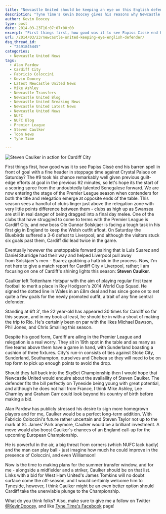 ```yaml
---
title: "Newcastle United should be keeping an eye on this English defender"
description: "Tyne Time's Kevin Doocey gives his reasons why Newcastle United should be readying a summer swoop for Cardiff City defender Steven Caulker."
author: Kevin Doocey
type: post
date: 2014-03-23T16:07:07+00:00
excerpt: "First things first, how good was it to see Papiss Cissé end his barren spell in front of goal with a fine header in stoppage time against Crystal Palace on Saturday? The #9 took his chance remarkably.."
url: /2014/03/23/newcastle-united-keeping-eye-english-defender/
dsq_thread_id:
  - "2491845445"
categories:
  - Newcastle United News
tags:
  - Alan Pardew
  - Cardiff City
  - Fabricio Coloccini
  - Kevin Doocey
  - Latest Newcastle United News
  - Mike Ashley
  - Newcastle Transfers
  - Newcastle United Blog
  - Newcastle United Breaking News
  - Newcastle United Latest News
  - Newcastle United News
  - NUFC
  - NUFC Blog
  - Premier League
  - Steven Caulker
  - Toon News
  - Tyne Time

---
```

![Steven Caulker in action for Cardiff City](http://www.tynetime.com/wp-content/uploads/2014/03/Steven-Caulker-Cardiff-City.jpg "Caulker - Arguably one of the best English central defenders in the Premier League")

First things first, how good was it to see Papiss Cissé end his barren spell in front of goal with a fine header in stoppage time against Crystal Palace on Saturday? The #9 took his chance remarkably well given previous guilt-edge efforts at goal in the previous 92 minutes, so let's hope its the start of a scoring spree from the undoubtedly talented Senegalese forward. We are now entering the stage of the Premier League season when contenders for both the title and relegation emerge at opposite ends of the table. This season sees a handful of clubs linger just above the relegation zone with very little points difference between them - clubs as high up as Swansea are still in real danger of being dragged into a final day melee. One of the clubs that have struggled to come to terms with the Premier League is Cardiff City, and new boss Ole Gunnar Solskjaer is facing a tough task in his first gig in England to keep the Welsh outfit afloat. On Saturday the  Bluebirds suffered a 3-6 defeat to Liverpool, and although the visitors stuck six goals past them, Cardiff did lead twice in the game.

Eventually however the unstoppable forward pairing that is Luis Suarez and Daniel Sturridge had their way and helped Liverpool pull away from Solskjaer's men - Suarez grabbing a hattrick in the process. Now, I'm not here to give a match report for Cardiff City v Liverpool, rather; I am focusing on one of Cardiff's shining lights this season: **Steven Caulker**.

Caulker left Tottenham Hotspur with the aim of playing regular first team football to merit a place in Roy Hodgson's 2014 World Cup Squad. He signed the dotted line in Wales in an £8m deal and has since gone on to net quite a few goals for the newly promoted outfit, a trait of any fine central defender.

Standing at 6ft 3&#8242;, the 22 year-old has appeared 30 times for Cardiff so far this season, and in my book at least, he should be in with a shout of making the trip to Rio. He's certainly been on par with the likes Michael Dawson, Phil Jones, and Chris Smalling this season.

Despite his good form, Cardiff are ailing in the Premier League and relegation is a real worry. They sit in 19th spot in the table and as many as five teams above them have a game in hand, with Sunderland boasting a cushion of three fixtures. City's run-in consists of ties against Stoke City, Sunderland, Southampton, ourselves and Chelsea so they will need to be on top form to pick up enough points to avoid the drop.

Should they fall back into the SkyBet Championship then I would hope that Newcastle United would enquire about the availaility of Steven Caulker. The defender fits the bill perfectly on Tyneside being young with great potential, and although he does not hail from France, I think Mike Ashley, Lee Charnley and Graham Carr could look beyond his country of birth before making a bid.

Alan Pardew has publicly stressed his desire to sign more homegrown players and for me, Caulker would be a perfect long-term addition. With Fabricio Coloccini's future rather uncertain and Steven Taylor not up to the mark at St. James' Park anymore, Caulker would be a brilliant investment. A move would also boost Caulker's chances of an England call-up for the upcoming European Championship.

He is powerful in the air, a big threat from corners (which NUFC lack badly) and the man can play ball - just imagine how much he could improve in the presence of Coloccini, and even Williamson!

Now is the time to making plans for the summer transfer window, and for me - alongside a midfielder and a striker, Caulker should be on that list. Links with a bid for West Ham United's James Tomkins will no doubt surface come the off-season, and I would certainly welcome him to Tyneside, however, I think Caulker might be an even better option should Cardiff take the unenviable plunge to the Championship.

What do you think folks? Also, make sure to give me a follow on Twitter [@KevinDoocey](https://twitter.com/kevindoocey "Kevin Doocey Twitter"), and like [Tyne Time's Facebook](http://www.facebook.com/tynetime "Tyne Time Facebook") page!
